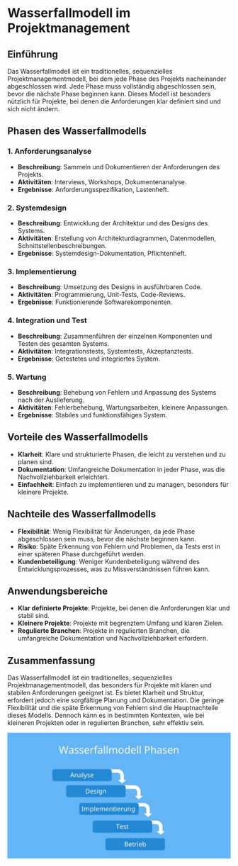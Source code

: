 # Wasserfallmodell im Projektmanagement

## Einführung

Das Wasserfallmodell ist ein traditionelles, sequenzielles Projektmanagementmodell, bei dem jede Phase des Projekts nacheinander abgeschlossen wird. Jede Phase muss vollständig abgeschlossen sein, bevor die nächste Phase beginnen kann. Dieses Modell ist besonders nützlich für Projekte, bei denen die Anforderungen klar definiert sind und sich nicht ändern.

## Phasen des Wasserfallmodells

### 1. Anforderungsanalyse
- **Beschreibung**: Sammeln und Dokumentieren der Anforderungen des Projekts.
- **Aktivitäten**: Interviews, Workshops, Dokumentenanalyse.
- **Ergebnisse**: Anforderungsspezifikation, Lastenheft.

### 2. Systemdesign
- **Beschreibung**: Entwicklung der Architektur und des Designs des Systems.
- **Aktivitäten**: Erstellung von Architekturdiagrammen, Datenmodellen, Schnittstellenbeschreibungen.
- **Ergebnisse**: Systemdesign-Dokumentation, Pflichtenheft.

### 3. Implementierung
- **Beschreibung**: Umsetzung des Designs in ausführbaren Code.
- **Aktivitäten**: Programmierung, Unit-Tests, Code-Reviews.
- **Ergebnisse**: Funktionierende Softwarekomponenten.

### 4. Integration und Test
- **Beschreibung**: Zusammenführen der einzelnen Komponenten und Testen des gesamten Systems.
- **Aktivitäten**: Integrationstests, Systemtests, Akzeptanztests.
- **Ergebnisse**: Getestetes und integriertes System.

### 5. Wartung
- **Beschreibung**: Behebung von Fehlern und Anpassung des Systems nach der Auslieferung.
- **Aktivitäten**: Fehlerbehebung, Wartungsarbeiten, kleinere Anpassungen.
- **Ergebnisse**: Stabiles und funktionsfähiges System.

## Vorteile des Wasserfallmodells
- **Klarheit**: Klare und strukturierte Phasen, die leicht zu verstehen und zu planen sind.
- **Dokumentation**: Umfangreiche Dokumentation in jeder Phase, was die Nachvollziehbarkeit erleichtert.
- **Einfachheit**: Einfach zu implementieren und zu managen, besonders für kleinere Projekte.

## Nachteile des Wasserfallmodells
- **Flexibilität**: Wenig Flexibilität für Änderungen, da jede Phase abgeschlossen sein muss, bevor die nächste beginnen kann.
- **Risiko**: Späte Erkennung von Fehlern und Problemen, da Tests erst in einer späteren Phase durchgeführt werden.
- **Kundenbeteiligung**: Weniger Kundenbeteiligung während des Entwicklungsprozesses, was zu Missverständnissen führen kann.

## Anwendungsbereiche
- **Klar definierte Projekte**: Projekte, bei denen die Anforderungen klar und stabil sind.
- **Kleinere Projekte**: Projekte mit begrenztem Umfang und klaren Zielen.
- **Regulierte Branchen**: Projekte in regulierten Branchen, die umfangreiche Dokumentation und Nachvollziehbarkeit erfordern.

## Zusammenfassung

Das Wasserfallmodell ist ein traditionelles, sequenzielles Projektmanagementmodell, das besonders für Projekte mit klaren und stabilen Anforderungen geeignet ist. Es bietet Klarheit und Struktur, erfordert jedoch eine sorgfältige Planung und Dokumentation. Die geringe Flexibilität und die späte Erkennung von Fehlern sind die Hauptnachteile dieses Modells. Dennoch kann es in bestimmten Kontexten, wie bei kleineren Projekten oder in regulierten Branchen, sehr effektiv sein.

![Wasserfallmodell](../../assets/Wasserfallmodell.jpg "Wasserfallmodell")
